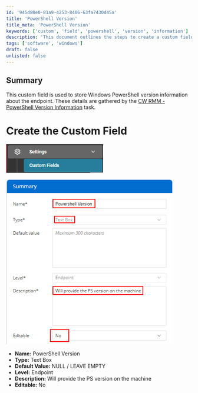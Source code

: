 ```yaml
---
id: '945d88e0-81a9-4253-8406-63fa7430d45a'
title: 'PowerShell Version'
title_meta: 'PowerShell Version'
keywords: ['custom', 'field', 'powershell', 'version', 'information']
description: 'This document outlines the steps to create a custom field in ConnectWise RMM to store Windows PowerShell version information about endpoints. The details are collected using a specific task designed for this purpose.'
tags: ['software', 'windows']
draft: false
unlisted: false
---
```


## Summary

This custom field is used to store Windows PowerShell version information about the endpoint. These details are gathered by the [CW RMM - PowerShell Version Information](<../tasks/PowerShell Version Information.md>) task.

# Create the Custom Field

![Image 1](../../../static/img/PowerShell-Version/image_1.png)

![Image 2](../../../static/img/PowerShell-Version/image_2.png)

- **Name:** PowerShell Version
- **Type:** Text Box
- **Default Value:** NULL / LEAVE EMPTY
- **Level:** Endpoint
- **Description:** Will provide the PS version on the machine
- **Editable:** No



